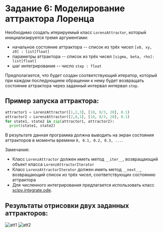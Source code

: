 # Задание 6: Моделирование аттрактора Лоренца

Необходимо создать итерируемый класс `LorenzAttractor`, который инициализируется тремя аргументами:
- начальное состояние аттрактора -- список из трёх чисел `[x0, xy, z0] : list[float]`
- параметры аттрактора -- список из трёх чисел `[sigma, beta, rho]: list[float]`
- шаг интегрирования -- число `step : float`


Предполагается, что будет создан соответствующий итератор, который при каждом последующием обращении к нему будет возвращать состояние аттрактора через заданный интервал интервал `step`.

## Пример запуска аттрактора:
```python
attractor1 = LorenzAttractor([1,2,3], [10, 8/3, 28], 0.1)
attractor2 = LorenzAttractor([2,8,1], [10, 8/3, 28], 0.1)
for state1, state2 in zip(attractor1, attractor2):
  print(state1, state2)
```
В результате данная программа должна выводить на экран состояния аттракторов в моменты времени `0, 0.1, 0.2, 0.3, ...`.

Замечания:
* Класс `LorenzAttractor` должен иметь метод `__iter__`, возвращающий объект класса `LorenzAttractorIterator`
* Класс `LorenzAttractorIterator` должен иметь метод `__next__`, возвращающий список из трёх чисел, соответствующих состоянию аттрактора
* Для численного интегрирования предлагается использовать класс [scipy.integrate.ode](https://docs.scipy.org/doc/scipy/reference/generated/scipy.integrate.ode.html).

## Результаты отрисовки двух заданных аттракторов:
![att1](https://gitlab.sirius-web.org/students/2022/donskoy.ae/hometasks/task6/-/raw/master/images/Attractor-0.png)
![att2](https://gitlab.sirius-web.org/students/2022/donskoy.ae/hometasks/task6/-/raw/master/images/Attractor-1.png)
